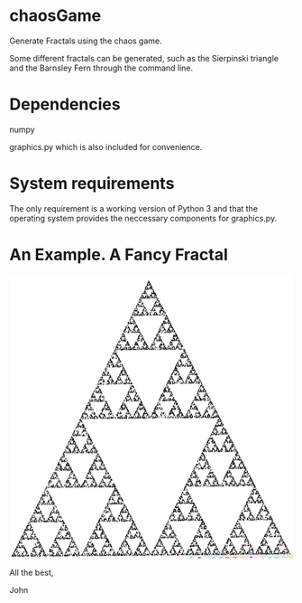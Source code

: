 # chaosGame

Generate Fractals using the chaos game. 

Some different fractals can be generated, such as the Sierpinski triangle and the Barnsley Fern through the command line.

# Dependencies

numpy

graphics.py which is also included for convenience.

# System requirements 

The only requirement is a working version of Python 3 and that the operating system provides 
the neccessary components for graphics.py.

# An Example. A Fancy Fractal

![](https://raw.githubusercontent.com/JKRT/chaosGame/master/Sierpinski%20triangle.png)

All the best,

John
